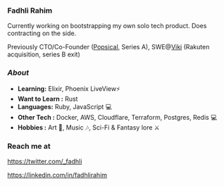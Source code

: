 ### Fadhli Rahim

Currently working on bootstrapping my own solo tech product. Does contracting on the side.

Previously CTO/Co-Founder ([Popsical](https://popsical.com), Series A), SWE@[Viki](https://viki.com) (Rakuten acquisition, series B exit)

### <i>About</i>
-  **Learning:** Elixir, Phoenix LiveView:zap:
-  **Want to Learn :** Rust
-  **Languages:** Ruby, JavaScript 💻
-  **Other Tech  :** Docker, AWS, Cloudflare, Terraform, Postgres, Redis 💻
-  **Hobbies :** Art :art:, Music :notes:, Sci-Fi & Fantasy lore :crossed_swords:


### Reach me at

https://twitter.com/_fadhli

https://linkedin.com/in/fadhlirahim


